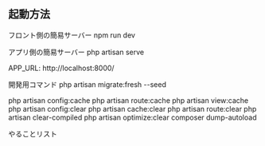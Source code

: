 ## 起動方法

フロント側の簡易サーバー
npm run dev

アプリ側の簡易サーバー
php artisan serve

APP_URL: http://localhost:8000/

開発用コマンド
php artisan migrate:fresh --seed

php artisan config:cache
php artisan route:cache
php artisan view:cache
php artisan config:clear
php artisan cache:clear
php artisan route:clear
php artisan clear-compiled
php artisan optimize:clear
composer dump-autoload

やることリスト
